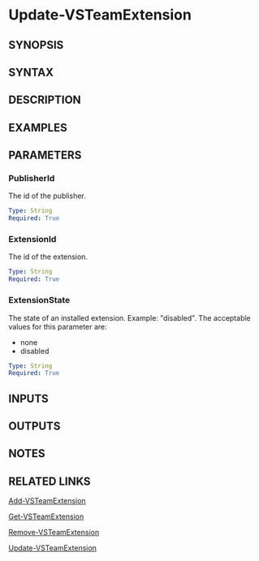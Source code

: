 <!-- #include "./common/header.md" -->

# Update-VSTeamExtension

## SYNOPSIS

<!-- #include "./synopsis/Update-VSTeamExtension.md" -->

## SYNTAX

## DESCRIPTION

<!-- #include "./synopsis/Update-VSTeamExtension.md" -->

## EXAMPLES

## PARAMETERS

### PublisherId

The id of the publisher.

```yaml
Type: String
Required: True
```

### ExtensionId

The id of the extension.

```yaml
Type: String
Required: True
```

### ExtensionState

The state of an installed extension. Example: "disabled". The acceptable values for this parameter are:

- none
- disabled

```yaml
Type: String
Required: True
```

<!-- #include "./params/forcegroup.md" -->

## INPUTS

## OUTPUTS

## NOTES

<!-- #include "./common/prerequisites.md" -->

## RELATED LINKS



[Add-VSTeamExtension](Add-VSTeamExtension.md)

[Get-VSTeamExtension](Get-VSTeamExtension.md)

[Remove-VSTeamExtension](Remove-VSTeamExtension.md)

[Update-VSTeamExtension](Update-VSTeamExtension.md)
